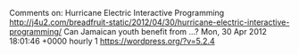 Comments on: Hurricane Electric Interactive Programming http://j4u2.com/breadfruit-static/2012/04/30/hurricane-electric-interactive-programming/ Can Jamaican youth benefit from ...? Mon, 30 Apr 2012 18:01:46 +0000  hourly   1  https://wordpress.org/?v=5.2.4